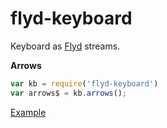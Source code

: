 # flyd-keyboard

Keyboard as [Flyd](https://github.com/paldepind/flyd) streams.

__Arrows__

```js
var kb = require('flyd-keyboard')
var arrows$ = kb.arrows();
```

[Example](http://raine.github.io/flyd-keyboard/)

